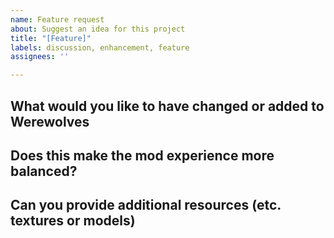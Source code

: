 ```yaml
---
name: Feature request
about: Suggest an idea for this project
title: "[Feature]"
labels: discussion, enhancement, feature
assignees: ''

---
```


## What would you like to have changed or added to Werewolves


## Does this make the mod experience more balanced?


## Can you provide additional resources (etc. textures or models)
